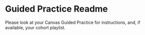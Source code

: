 # Guided Practice Readme

Please look at your Canvas Guided Practice for instructions,
and, if available, your cohort playlist.
